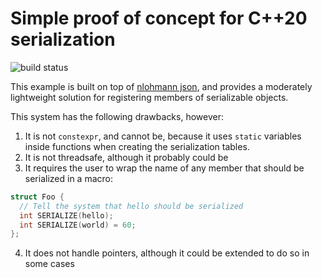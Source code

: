 # Simple proof of concept for C++20 serialization

![build status](https://github.com/grenewode/serialize/actions/workflows/cmake.yml/badge.svg)

This example is built on top of [nlohmann json](https://github.com/nlohmann/json), and provides a moderately lightweight solution for registering members of serializable objects.

This system has the following drawbacks, however:
1. It is not `constexpr`, and cannot be, because it uses `static` variables inside functions when creating the serialization tables.
2. It is not threadsafe, although it probably could be
3. It requires the user to wrap the name of any member that should be serialized in a macro:
```cpp
struct Foo {
  // Tell the system that hello should be serialized
  int SERIALIZE(hello);
  int SERIALIZE(world) = 60;
};
```
4. It does not handle pointers, although it could be extended to do so in some cases

